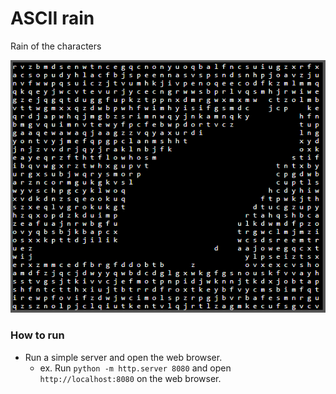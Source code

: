 # ASCII rain

Rain of the characters

![App](https://github.com/Avantgarde95/asciirain/blob/master/Image/Screenshot.png)

### How to run
- Run a simple server and open the web browser.
  - ex. Run `python -m http.server 8080` and open `http://localhost:8080` on the web browser.
